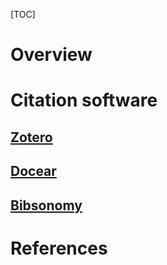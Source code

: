 [TOC]

# Overview


# Citation software

## [Zotero][zotero]

## [Docear][docear]

## [Bibsonomy][bibsonomy]


# References

[citation]: https://en.wikipedia.org/wiki/Citation "Wikipedia - Citation"
[zotero]: https://en.wikipedia.org/wiki/Zotero "Wikipedia - Zotero"
[docear]: https://en.wikipedia.org/wiki/Docear "Wikipedia - Docear"
[bibsonomy]: https://en.wikipedia.org/wiki/BibSonomy "Wikipedia - BibSonomy"
